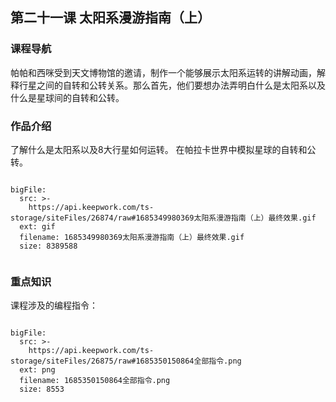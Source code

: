 


## 第二十一课 太阳系漫游指南（上）
### 课程导航

帕帕和西咪受到天文博物馆的邀请，制作一个能够展示太阳系运转的讲解动画，解释行星之间的自转和公转关系。那么首先，他们要想办法弄明白什么是太阳系以及什么是星球间的自转和公转。

### 作品介绍

了解什么是太阳系以及8大行星如何运转。
在帕拉卡世界中模拟星球的自转和公转。
 
```@BigFile

bigFile:
  src: >-
    https://api.keepwork.com/ts-storage/siteFiles/26874/raw#1685349980369太阳系漫游指南（上）最终效果.gif
  ext: gif
  filename: 1685349980369太阳系漫游指南（上）最终效果.gif
  size: 8389588
          
```

 
 

### 重点知识
课程涉及的编程指令：
 

```@BigFile

bigFile:
  src: >-
    https://api.keepwork.com/ts-storage/siteFiles/26875/raw#1685350150864全部指令.png
  ext: png
  filename: 1685350150864全部指令.png
  size: 8553
          
```